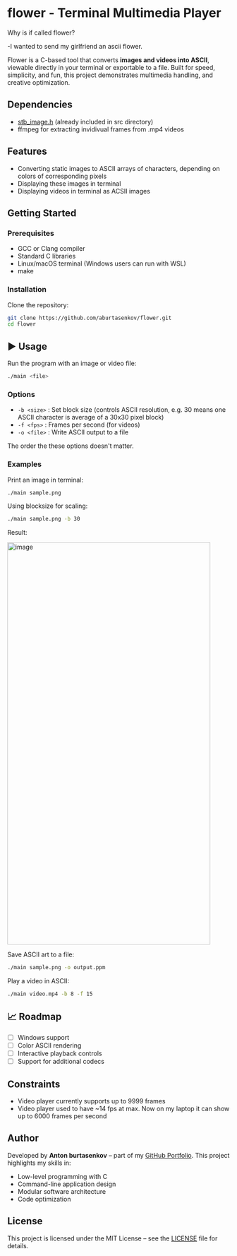 # flower - Terminal Multimedia Player

Why is if called flower?

-I wanted to send my girlfriend an ascii flower.

Flower is a C-based tool that converts **images and videos into ASCII**, viewable directly in your terminal or exportable to a file. Built for speed, simplicity, and fun, this project demonstrates multimedia handling, and creative optimization.

## Dependencies

* [stb_image.h](https://github.com/nothings/stb/blob/master/stb_image.h) (already included in src directory)
* ffmpeg for extracting invidivual frames from .mp4 videos

## Features

* Converting static images to ASCII arrays of characters, depending on colors of corresponding pixels
* Displaying these images in terminal
* Displaying videos in terminal as ACSII images
  
## Getting Started

### Prerequisites

* GCC or Clang compiler
* Standard C libraries
* Linux/macOS terminal (Windows users can run with WSL)
* make

### Installation

Clone the repository:

```bash
git clone https://github.com/aburtasenkov/flower.git
cd flower
```

## ▶️ Usage

Run the program with an image or video file:

```bash
./main <file>
```

### Options

* `-b <size>` : Set block size (controls ASCII resolution, e.g. 30 means one ASCII character is average of a 30x30 pixel block)
* `-f <fps>`  : Frames per second (for videos)
* `-o <file>` : Write ASCII output to a file

The order the these options doesn't matter.

### Examples

Print an image in terminal:

```bash
./main sample.png
```

Using blocksize for scaling:

```bash
./main sample.png -b 30
```

Result:

<img width="460" height="911" alt="image" src="https://github.com/user-attachments/assets/421d7761-583a-456d-8fb3-5c26d7d07b44" />


Save ASCII art to a file:

```bash
./main sample.png -o output.ppm
```

Play a video in ASCII:

```bash
./main video.mp4 -b 8 -f 15
```

## 📈 Roadmap

* [ ] Windows support
* [ ] Color ASCII rendering
* [ ] Interactive playback controls
* [ ] Support for additional codecs

## Constraints

* Video player currently supports up to 9999 frames
* Video player used to have ~14 fps at max. Now on my laptop it can show up to 6000 frames per second

## Author

Developed by **Anton burtasenkov** – part of my [GitHub Portfolio](https://github.com/aburtasenkov). This project highlights my skills in:

* Low-level programming with C
* Command-line application design
* Modular software architecture
* Code optimization

## License

This project is licensed under the MIT License – see the [LICENSE](LICENSE) file for details.

